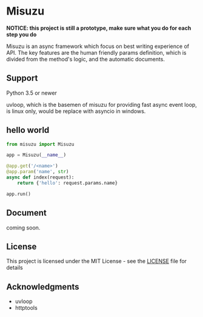 # Misuzu
**NOTICE: this project is still  a prototype, make sure what you do for each step you do**

Misuzu is an async framework which focus on best writing experience of API. The key features are the human friendly params definition, which is divided from the method's logic, and the automatic documents.



## Support

Python 3.5 or newer

uvloop, which is the basemen of misuzu for providing fast async event loop, is linux only, would be replace with asyncio in windows.

## hello world

```python
from misuzu import Misuzu

app = Misuzu(__name__)

@app.get('/<name>')
@app.param('name', str)
async def index(request):
    return {'hello': request.params.name}

app.run()

```

## Document

coming soon.

## License

This project is licensed under the MIT License - see the [LICENSE](https://github.com/Kilerd/misuzu/blob/master/LICEENSE) file for details

## Acknowledgments

- uvloop
- httptools
